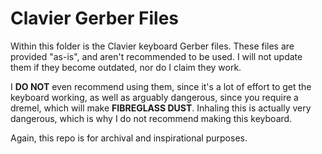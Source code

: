 # Clavier Gerber Files
Within this folder is the Clavier keyboard Gerber files. These files are provided "as-is", and aren't recommended to be used. I will not update them if they become outdated, nor do I claim they work.

I **DO NOT** even recommend using them, since it's a lot of effort to get the keyboard working, as well as arguably dangerous, since you require a dremel, which will make **FIBREGLASS DUST**. Inhaling this is actually very dangerous, which is why I do not recommend making this keyboard.

Again, this repo is for archival and inspirational purposes.